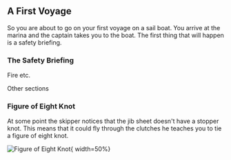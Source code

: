 ## A First Voyage ##

So you are about to go on your first voyage on a sail boat. You arrive at the marina 
and the captain takes you to the boat. The first thing that will happen is a safety 
briefing.

### The Safety Briefing ###

Fire etc.


Other sections


### Figure of Eight Knot ###

At some point the skipper notices that the jib sheet doesn't have a stopper knot. This 
means that it could fly through the clutches he teaches you to tie a figure of eight 
knot.

![Figure of Eight Knot](../../images/Figure-eight_knot.svg.png "Figure of 
Eight Knot"){ width=50%}







